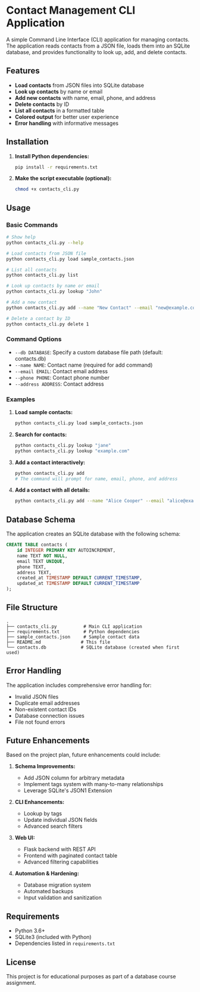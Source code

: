# Contact Management CLI Application

A simple Command Line Interface (CLI) application for managing contacts. The application reads contacts from a JSON file, loads them into an SQLite database, and provides functionality to look up, add, and delete contacts.

## Features

- **Load contacts** from JSON files into SQLite database
- **Look up contacts** by name or email
- **Add new contacts** with name, email, phone, and address
- **Delete contacts** by ID
- **List all contacts** in a formatted table
- **Colored output** for better user experience
- **Error handling** with informative messages

## Installation

1. **Install Python dependencies:**
   ```bash
   pip install -r requirements.txt
   ```

2. **Make the script executable (optional):**
   ```bash
   chmod +x contacts_cli.py
   ```

## Usage

### Basic Commands

```bash
# Show help
python contacts_cli.py --help

# Load contacts from JSON file
python contacts_cli.py load sample_contacts.json

# List all contacts
python contacts_cli.py list

# Look up contacts by name or email
python contacts_cli.py lookup "John"

# Add a new contact
python contacts_cli.py add --name "New Contact" --email "new@example.com" --phone "+1-555-000-0000"

# Delete a contact by ID
python contacts_cli.py delete 1
```

### Command Options

- `--db DATABASE`: Specify a custom database file path (default: contacts.db)
- `--name NAME`: Contact name (required for add command)
- `--email EMAIL`: Contact email address
- `--phone PHONE`: Contact phone number
- `--address ADDRESS`: Contact address

### Examples

1. **Load sample contacts:**
   ```bash
   python contacts_cli.py load sample_contacts.json
   ```

2. **Search for contacts:**
   ```bash
   python contacts_cli.py lookup "jane"
   python contacts_cli.py lookup "example.com"
   ```

3. **Add a contact interactively:**
   ```bash
   python contacts_cli.py add
   # The command will prompt for name, email, phone, and address
   ```

4. **Add a contact with all details:**
   ```bash
   python contacts_cli.py add --name "Alice Cooper" --email "alice@example.com" --phone "+1-555-111-2222" --address "123 Rock St, Music City, USA"
   ```

## Database Schema

The application creates an SQLite database with the following schema:

```sql
CREATE TABLE contacts (
    id INTEGER PRIMARY KEY AUTOINCREMENT,
    name TEXT NOT NULL,
    email TEXT UNIQUE,
    phone TEXT,
    address TEXT,
    created_at TIMESTAMP DEFAULT CURRENT_TIMESTAMP,
    updated_at TIMESTAMP DEFAULT CURRENT_TIMESTAMP
);
```

## File Structure

```
.
├── contacts_cli.py          # Main CLI application
├── requirements.txt         # Python dependencies
├── sample_contacts.json     # Sample contact data
├── README.md               # This file
└── contacts.db             # SQLite database (created when first used)
```

## Error Handling

The application includes comprehensive error handling for:
- Invalid JSON files
- Duplicate email addresses
- Non-existent contact IDs
- Database connection issues
- File not found errors

## Future Enhancements

Based on the project plan, future enhancements could include:

1. **Schema Improvements:**
   - Add JSON column for arbitrary metadata
   - Implement tags system with many-to-many relationships
   - Leverage SQLite's JSON1 Extension

2. **CLI Enhancements:**
   - Lookup by tags
   - Update individual JSON fields
   - Advanced search filters

3. **Web UI:**
   - Flask backend with REST API
   - Frontend with paginated contact table
   - Advanced filtering capabilities

4. **Automation & Hardening:**
   - Database migration system
   - Automated backups
   - Input validation and sanitization

## Requirements

- Python 3.6+
- SQLite3 (included with Python)
- Dependencies listed in `requirements.txt`

## License

This project is for educational purposes as part of a database course assignment. 